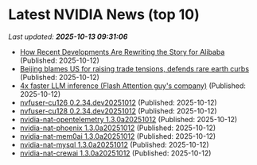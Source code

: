 # Latest NVIDIA News (top 10)
_Last updated: **2025-10-13 09:31:06**_

- [How Recent Developments Are Rewriting the Story for Alibaba](https://finance.yahoo.com/news/recent-developments-rewriting-story-alibaba-091208220.html) (Published: 2025-10-12)
- [Beijing blames US for raising trade tensions, defends rare earth curbs](https://finance.yahoo.com/news/beijing-blames-us-raising-trade-090841105.html) (Published: 2025-10-12)
- [4x faster LLM inference (Flash Attention guy's company)](https://www.together.ai/blog/adaptive-learning-speculator-system-atlas) (Published: 2025-10-12)
- [nvfuser-cu126 0.2.34.dev20251012](https://pypi.org/project/nvfuser-cu126/0.2.34.dev20251012/) (Published: 2025-10-12)
- [nvfuser-cu128 0.2.34.dev20251012](https://pypi.org/project/nvfuser-cu128/0.2.34.dev20251012/) (Published: 2025-10-12)
- [nvidia-nat-opentelemetry 1.3.0a20251012](https://pypi.org/project/nvidia-nat-opentelemetry/1.3.0a20251012/) (Published: 2025-10-12)
- [nvidia-nat-phoenix 1.3.0a20251012](https://pypi.org/project/nvidia-nat-phoenix/1.3.0a20251012/) (Published: 2025-10-12)
- [nvidia-nat-mem0ai 1.3.0a20251012](https://pypi.org/project/nvidia-nat-mem0ai/1.3.0a20251012/) (Published: 2025-10-12)
- [nvidia-nat-mysql 1.3.0a20251012](https://pypi.org/project/nvidia-nat-mysql/1.3.0a20251012/) (Published: 2025-10-12)
- [nvidia-nat-crewai 1.3.0a20251012](https://pypi.org/project/nvidia-nat-crewai/1.3.0a20251012/) (Published: 2025-10-12)
